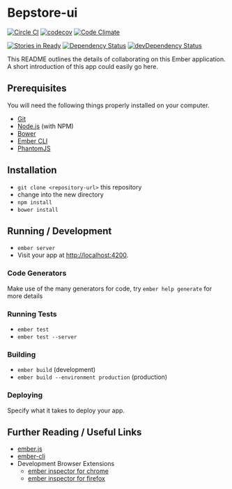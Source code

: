 # Bepstore-ui
[![Circle CI](https://circleci.com/gh/feedbackfruits/bepstore-ui.svg?style=shield)](https://circleci.com/gh/feedbackfruits/bepstore-ui)
[![codecov](https://codecov.io/gh/feedbackfruits/bepstore-ui/branch/master/graph/badge.svg)](https://codecov.io/gh/feedbackfruits/bepstore-ui)
[![Code Climate](https://codeclimate.com/github/feedbackfruits/bepstore-ui/badges/gpa.svg)](https://codeclimate.com/github/feedbackfruits/bepstore-ui)

[![Stories in Ready](https://badge.waffle.io/feedbackfruits/bepstore-ui.png?label=ready&title=Ready)](https://waffle.io/feedbackfruits/bepstore-ui)
[![Dependency Status](https://david-dm.org/feedbackfruits/bepstore-ui.svg)](https://david-dm.org/feedbackfruits/bepstore-ui)
[![devDependency Status](https://david-dm.org/feedbackfruits/bepstore-ui/dev-status.svg)](https://david-dm.org/feedbackfruits/bepstore-ui#info=devDependencies)

This README outlines the details of collaborating on this Ember application.
A short introduction of this app could easily go here.

## Prerequisites

You will need the following things properly installed on your computer.

* [Git](http://git-scm.com/)
* [Node.js](http://nodejs.org/) (with NPM)
* [Bower](http://bower.io/)
* [Ember CLI](http://ember-cli.com/)
* [PhantomJS](http://phantomjs.org/)

## Installation

* `git clone <repository-url>` this repository
* change into the new directory
* `npm install`
* `bower install`

## Running / Development

* `ember server`
* Visit your app at [http://localhost:4200](http://localhost:4200).

### Code Generators

Make use of the many generators for code, try `ember help generate` for more details

### Running Tests

* `ember test`
* `ember test --server`

### Building

* `ember build` (development)
* `ember build --environment production` (production)

### Deploying

Specify what it takes to deploy your app.

## Further Reading / Useful Links

* [ember.js](http://emberjs.com/)
* [ember-cli](http://ember-cli.com/)
* Development Browser Extensions
  * [ember inspector for chrome](https://chrome.google.com/webstore/detail/ember-inspector/bmdblncegkenkacieihfhpjfppoconhi)
  * [ember inspector for firefox](https://addons.mozilla.org/en-US/firefox/addon/ember-inspector/)

